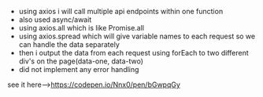 - using axios i will call multiple api endpoints within one function
- also used async/await
- using axios.all which is like Promise.all
- using axios.spread which will give variable names to each request so we can handle the data separately
- then i output the data from each request using forEach to two different div's on the page(data-one, data-two)
- did not implement any error handling

see it here-->https://codepen.io/Nnx0/pen/bGwpqGy
